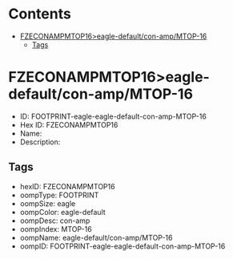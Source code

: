



Contents
========

* [FZECONAMPMTOP16>eagle-default/con-amp/MTOP-16](#fzeconampmtop16eagle-defaultcon-ampmtop-16)
	* [Tags](#tags)

# FZECONAMPMTOP16>eagle-default/con-amp/MTOP-16

- ID: FOOTPRINT-eagle-eagle-default-con-amp-MTOP-16
- Hex ID: FZECONAMPMTOP16
- Name: 
- Description: 

## Tags

- hexID: FZECONAMPMTOP16
- oompType: FOOTPRINT
- oompSize: eagle
- oompColor: eagle-default
- oompDesc: con-amp
- oompIndex: MTOP-16
- oompName: eagle-default/con-amp/MTOP-16
- oompID: FOOTPRINT-eagle-eagle-default-con-amp-MTOP-16
